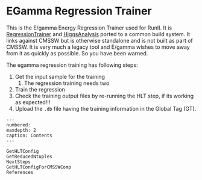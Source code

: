 # EGamma Regression Trainer

This is the E/gamma Energy Regression Trainer used for RunII. It is [RegressionTrainer](https://github.com/cms-egamma/RegressionTrainer>) and [HiggsAnalysis](https://github.com/cms-egamma/HiggsAnalysis>) ported to a common build system.
It links against CMSSW but is otherwise standalone and is not built as part of CMSSW. It is very much a legacy tool and E/gamma wishes to move away from it as quickly as possible. So you have been warned.

The egamma regression training has following steps:

1. Get the input sample for the training
    1. The regression training needs two
1. Train the regression
1. Check the training output files by re-running the HLT step, if its working as expected!!!
1. Upload the `.db` file having the training information in the Global Tag (GT).


```{toctree}
---
numbered:
maxdepth: 2
caption: Contents
---

GetHLTConfig
GetReducedNtuples
NextSteps
GetHLTConfigForCMSSWComp
References
```
